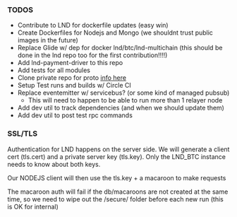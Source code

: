 ### TODOS

- Contribute to LND for dockerfile updates (easy win)
- Create Dockerfiles for Nodejs and Mongo (we shouldnt trust public images in the future)
- Replace Glide w/ dep for docker lnd/btc/lnd-multichain (this should be done in the lnd repo too for the first contribution!!!!)
- Add lnd-payment-driver to this repo
- Add tests for all modules
- Clone private repo for proto [info here](https://stackoverflow.com/questions/23391839/clone-private-git-repo-with-dockerfile)
- Setup Test runs and builds w/ Circle CI
- Replace eventemitter w/ servicebus? (or some kind of managed pubsub)
  - This will need to happen to be able to run more than 1 relayer node
- Add dev util to track dependencies (and when we should update them)
- Add dev util to post test rpc commands

### SSL/TLS

Authentication for LND happens on the server side. We will generate a client cert (tls.cert) and a private server key (tls.key). Only the LND_BTC instance needs to know about both keys.

Our NODEJS client will then use the tls.key + a macaroon to make requests

The macaroon auth will fail if the db/macaroons are not created at the same time, so we need to wipe out the /secure/ folder before each new run (this is OK for internal)
